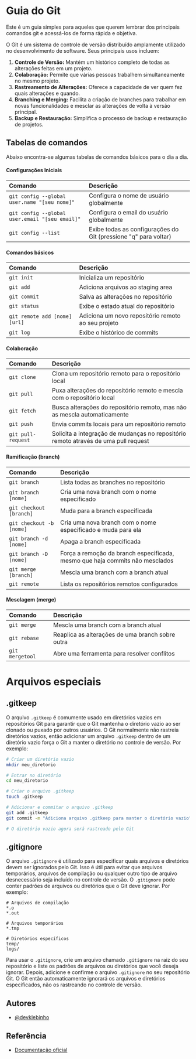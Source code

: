 
# Guia do Git

Este é um guia simples para aqueles que querem lembrar dos principais comandos git e acessá-los de forma rápida e objetiva.

O Git é um sistema de controle de versão distribuído amplamente utilizado no desenvolvimento de software. Seus principais usos incluem:

1. **Controle de Versão:** Mantém um histórico completo de todas as alterações feitas em um projeto.
2. **Colaboração:** Permite que várias pessoas trabalhem simultaneamente no mesmo projeto.
3. **Rastreamento de Alterações:** Oferece a capacidade de ver quem fez quais alterações e quando.
4. **Branching e Merging:** Facilita a criação de branches para trabalhar em novas funcionalidades e mesclar as alterações de volta à versão principal.
5. **Backup e Restauração:** Simplifica o processo de backup e restauração de projetos.


## Tabelas de comandos

Abaixo encontra-se algumas tabelas de comandos básicos para o dia a dia.

#### Configurações Iniciais

| Comando                       | Descrição                                             | 
| :---------------------------- | :---------------------------------------------------- | 
| `git config --global user.name "[seu nome]"` | Configura o nome de usuário globalmente |
| `git config --global user.email "[seu email]"` | Configura o email do usuário globalmente |
| `git config --list` | Exibe todas as configurações do Git (pressione "q" para voltar) |

#### Comandos básicos

| Comando      | Descrição                           | 
| :----------- | :---------------------------------- | 
| `git init`   | Inicializa um repositório           | 
| `git add`    | Adiciona arquivos ao staging area   | 
| `git commit` | Salva as alterações no repositório  | 
| `git status` | Exibe o estado atual do repositório | 
| `git remote add [nome] [url]`                        | Adiciona um novo repositório remoto ao seu projeto       |
| `git log`    | Exibe o histórico de commits        |


#### Colaboração

| Comando               | Descrição                                          | 
| :-------------------- | :------------------------------------------------- | 
| `git clone`           | Clona um repositório remoto para o repositório local | 
| `git pull`    | Puxa alterações do repositório remoto e mescla com o repositório local  | 
| `git fetch`   | Busca alterações do repositório remoto, mas não as mescla automaticamente  | 
| `git push`            | Envia commits locais para um repositório remoto  | 
| `git pull-request`    | Solicita a integração de mudanças no repositório remoto através de uma pull request |

#### Ramificação (branch)

| Comando                           | Descrição                                                 | 
| :-------------------------------- | :-------------------------------------------------------- | 
| `git branch`                      | Lista todas as branches no repositório                    | 
| `git branch [nome]`               | Cria uma nova branch com o nome especificado              | 
| `git checkout [branch]`           | Muda para a branch especificada                           | 
| `git checkout -b [nome]`          | Cria uma nova branch com o nome especificado e muda para ela |
| `git branch -d [nome]`            | Apaga a branch especificada                               |
| `git branch -D [nome]`            | Força a remoção da branch especificada, mesmo que haja commits não mesclados  |
| `git merge [branch]`              | Mescla uma branch com a branch atual                      | 
| `git remote`                      | Lista os repositórios remotos configurados                | 

#### Mesclagem (merge)

| Comando           | Descrição                                        | 
| :---------------- | :----------------------------------------------- | 
| `git merge`      | Mescla uma branch com a branch atual            | 
| `git rebase`     | Reaplica as alterações de uma branch sobre outra| 
| `git mergetool`  | Abre uma ferramenta para resolver conflitos     | 

# Arquivos especiais

## .gitkeep

O arquivo `.gitkeep` é comumente usado em diretórios vazios em repositórios Git para garantir que o Git mantenha o diretório vazio ao ser clonado ou puxado por outros usuários. O Git normalmente não rastreia diretórios vazios, então adicionar um arquivo `.gitkeep` dentro de um diretório vazio força o Git a manter o diretório no controle de versão. Por exemplo:

```bash
# Criar um diretório vazio
mkdir meu_diretorio

# Entrar no diretório
cd meu_diretorio

# Criar o arquivo .gitkeep
touch .gitkeep

# Adicionar e commitar o arquivo .gitkeep
git add .gitkeep
git commit -m "Adiciona arquivo .gitkeep para manter o diretório vazio"

# O diretório vazio agora será rastreado pelo Git
```



## .gitignore

O arquivo `.gitignore` é utilizado para especificar quais arquivos e diretórios devem ser ignorados pelo Git. Isso é útil para evitar que arquivos temporários, arquivos de compilação ou qualquer outro tipo de arquivo desnecessário seja incluído no controle de versão. O `.gitignore` pode conter padrões de arquivos ou diretórios que o Git deve ignorar. Por exemplo:

```plaintext
# Arquivos de compilação
*.o
*.out

# Arquivos temporários
*.tmp

# Diretórios específicos
temp/
logs/
```

Para usar o `.gitignore`, crie um arquivo chamado `.gitignore` na raiz do seu repositório e liste os padrões de arquivos ou diretórios que você deseja ignorar. Depois, adicione e confirme o arquivo `.gitignore` no seu repositório Git. O Git então automaticamente ignorará os arquivos e diretórios especificados, não os rastreando no controle de versão.

## Autores

- [@devklebinho](https://www.github.com/devklebinho)


## Referência

- [Documentação oficial](https://git-scm.com/doc)